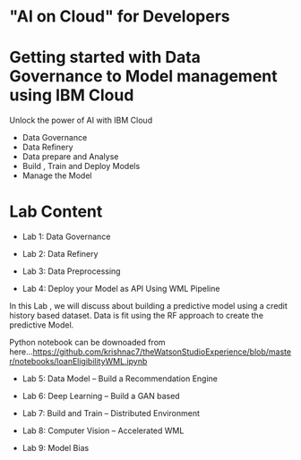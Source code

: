 # "AI on Cloud" for Developers
# Getting started with Data Governance to Model management using IBM Cloud

Unlock the power of AI with IBM Cloud

  - Data Governance
  - Data Refinery 
  - Data prepare and Analyse
  - Build , Train and Deploy Models
  - Manage the Model

# Lab Content

  -  Lab 1: Data Governance

  - Lab 2: Data Refinery

  - Lab 3: Data Preprocessing 

  - Lab 4: Deploy your Model as API Using WML Pipeline

In this Lab , we will discuss about building a predictive model using a credit history based dataset.
Data is fit using the RF approach to create the predictive Model.

Python notebook can be downoaded from here...https://github.com/krishnac7/theWatsonStudioExperience/blob/master/notebooks/loanEligibilityWML.ipynb

  - Lab 5: Data Model – Build a Recommendation Engine

  - Lab 6: Deep Learning – Build a GAN based

  - Lab 7: Build and Train – Distributed Environment

  - Lab 8: Computer Vision – Accelerated WML

  - Lab 9: Model Bias

 

